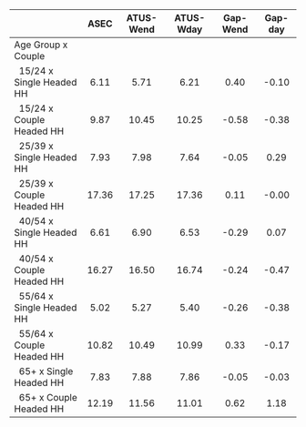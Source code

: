 
|                      |         ASEC |    ATUS-Wend |    ATUS-Wday |     Gap-Wend |      Gap-day |
| -------------------- | :----------: | :----------: | :----------: | :----------: | :----------: |
| Age Group x Couple   |              |              |              |              |              |
| &nbsp;&nbsp;15/24 x Single Headed HH |         6.11 |         5.71 |         6.21 |         0.40 |        -0.10 |
| &nbsp;&nbsp;15/24 x Couple Headed HH |         9.87 |        10.45 |        10.25 |        -0.58 |        -0.38 |
| &nbsp;&nbsp;25/39 x Single Headed HH |         7.93 |         7.98 |         7.64 |        -0.05 |         0.29 |
| &nbsp;&nbsp;25/39 x Couple Headed HH |        17.36 |        17.25 |        17.36 |         0.11 |        -0.00 |
| &nbsp;&nbsp;40/54 x Single Headed HH |         6.61 |         6.90 |         6.53 |        -0.29 |         0.07 |
| &nbsp;&nbsp;40/54 x Couple Headed HH |        16.27 |        16.50 |        16.74 |        -0.24 |        -0.47 |
| &nbsp;&nbsp;55/64 x Single Headed HH |         5.02 |         5.27 |         5.40 |        -0.26 |        -0.38 |
| &nbsp;&nbsp;55/64 x Couple Headed HH |        10.82 |        10.49 |        10.99 |         0.33 |        -0.17 |
| &nbsp;&nbsp;65+ x Single Headed HH |         7.83 |         7.88 |         7.86 |        -0.05 |        -0.03 |
| &nbsp;&nbsp;65+ x Couple Headed HH |        12.19 |        11.56 |        11.01 |         0.62 |         1.18 |

